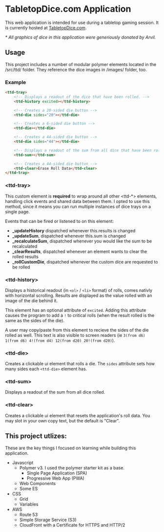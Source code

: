 # TabletopDice.com Application
This web application is intended for use during a tabletop gaming session. It is currently hosted at [TabletopDice.com](https://TabletopDice.com/).

_* All graphics of dice in this application were generiously donated by Arvil._

## Usage
This project includes a number of modular polymer elements located in the /src/ttd/ folder. They reference the dice images in /images/ folder, too.

### Example
```html
<ttd-tray>
    <!-- Displays a readout of the dice that have been rolled. -->
    <ttd-history excited></ttd-history>

    <!-- Creates a 20-sided die button -->
    <ttd-die sides="20"></ttd-die>

    <!-- Creates a 6-sided die button -->
    <ttd-die></ttd-die>

    <!-- Creates a 44-sided die button -->
    <ttd-die sides="44"></ttd-die>

    <!-- Displays a readout of the sum from all dice that have been rolled. -->
    <ttd-sum></ttd-sum>

    <!-- Creates a 44-sided die button -->
    <ttd-clear>Erase Roll Data</ttd-clear>
</ttd-tray>
```
### &lt;ttd-tray&gt;
This custom element is **required** to wrap around all other &lt;ttd-*&gt; elements, handling click events and shared data between them. I opted to use this method, since it means you can run multiple instances of dice trays on a single page.

Events that can be fired or listened to on this element:
* **_updateHistory** dispatched whenever this.results is changed
* **_updateSum**, dispatched whenever this.sum is changed
* **_recalculateSum**, dispatched whenever you would like the sum to be recalculated
* **_clearResults**, dispatched whenever an element wants to clear the rolled results
* **_rollCustomDie**, dispatched whenever the custom dice are requested to be rolled


### &lt;ttd-history&gt;
Displays a historical readout (in `<ol>` / `<li>` format) of rolls, comes nativly with horizontal scrolling. Results are displayed as the value rolled with an image of the die behind it.

This element has an optional attribute of `excited`. Adding this attribute causes the program to add a `!` to critical rolls (when the result rolled is the same as the sides of the die).

A user may copy/paste from this element to recieve the sides of the die rolled as well. This text is also visible to screen readers (ie `3(from d6) 1(from d6) 4!(from d4) 12(from d20) 20!(from d20)`).

### &lt;ttd-die&gt;
Creates a clickable ui element that rolls a die. The `sides` attribute sets how many sides each `<ttd-die>` element has.

### &lt;ttd-sum&gt;
Displays a readout of the sum from all dice rolled.

### &lt;ttd-clear&gt;
Creates a clickable ui element that resets the application's roll data. You may slot in your own copy text, but the default is "Clear".


## This project utlizes:
These are the key things I focused on learning while building this application. 
* Javascript
	* Polymer v3. I used the polymer starter kit as a base.
      * Single Page Application (SPA)
      * Progressive Web App (PWA)
    * Web Components
	* Some ES
* CSS
	* Grid
	* Variables
* AWS 
	* Route 53
    * Simple Storage Service (S3)
    * CloudFront with a Certificate for HTTPS and HTTP/2
